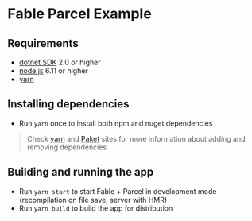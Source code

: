 # Fable Parcel Example

## Requirements

* [dotnet SDK](https://www.microsoft.com/net/download/core) 2.0 or higher
* [node.js](https://nodejs.org) 6.11 or higher
* [yarn](https://yarnpkg.com)

## Installing dependencies

* Run `yarn` once to install both npm and nuget dependencies

> Check [yarn](https://yarnpkg.com) and [Paket](https://fsprojects.github.io/Paket/) sites for more information about adding and removing dependencies

## Building and running the app

* Run `yarn start` to start Fable + Parcel in development mode (recompilation on file save, server with HMR)
* Run `yarn build` to build the app for distribution
